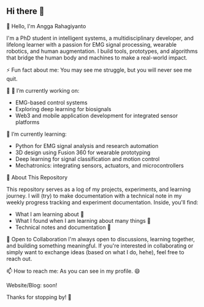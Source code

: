 ## Hi there 👋

<!--
**rahagiyanto/rahagiyanto** is a ✨ _special_ ✨ repository because its `README.md` (this file) appears on your GitHub profile.

Here are some ideas to get you started:

- 🔭 I’m currently working on ...
- 🌱 I’m currently learning ...
- 👯 I’m looking to collaborate on ...
- 🤔 I’m looking for help with ...
- 💬 Ask me about ...
- 📫 How to reach me: ...
- 😄 Pronouns: ...
- ⚡ Fun fact: ...
-->
👋 Hello, I'm Angga Rahagiyanto

I'm a PhD student in intelligent systems, a multidisciplinary developer, and lifelong learner with a passion for EMG signal processing, wearable robotics, and human augmentation. I build tools, prototypes, and algorithms that bridge the human body and machines to make a real-world impact.

⚡ Fun fact about me: You may see me struggle, but you will never see me quit.

🎯 🔭 I’m currently working on:
- EMG-based control systems
- Exploring deep learning for biosignals
- Web3 and mobile application development for integrated sensor platforms

🌱 I’m currently learning:
- Python for EMG signal analysis and research automation
- 3D design using Fusion 360 for wearable prototyping
- Deep learning for signal classification and motion control
- Mechatronics: integrating sensors, actuators, and microcontrollers

📁 About This Repository

This repository serves as a log of my projects, experiments, and learning journey. I will (try) to make documentation with a technical note in my weekly progress tracking and experiment documentation. 
Inside, you'll find:
- What I am learning about 💬
- What I found when I am learning about many things 💬
- Technical notes and documentation 💬

🤝 Open to Collaboration
I'm always open to discussions, learning together, and building something meaningful. If you're interested in collaborating or simply want to exchange ideas (based on what I do, hehe), feel free to reach out.

📫 How to reach me:
As you can see in my profile. 😄

Website/Blog: soon!

Thanks for stopping by! 🚀

